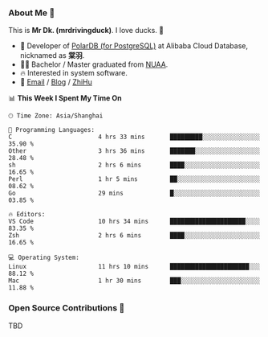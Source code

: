 ### About Me 🫡

This is **Mr Dk. (mrdrivingduck)**. I love ducks. 🦆

- 🍊 Developer of [PolarDB (for PostgreSQL)](https://github.com/ApsaraDB/PolarDB-for-PostgreSQL) at Alibaba Cloud Database, nicknamed as **棠羽**.
- 👨‍🎓 Bachelor / Master graduated from [NUAA](https://en.wikipedia.org/wiki/Nanjing_University_of_Aeronautics_and_Astronautics).
- 🔥 Interested in system software.
- 🔗 [Email](mailto:mrdrivingduck@gmail.com) / [Blog](https://mrdrivingduck.github.io/blog/) / [ZhiHu](https://www.zhihu.com/people/zhang-jing-tang-78)

<!--START_SECTION:waka-->
📊 **This Week I Spent My Time On** 

```text
🕑︎ Time Zone: Asia/Shanghai

💬 Programming Languages: 
C                        4 hrs 33 mins       █████████░░░░░░░░░░░░░░░░   35.90 % 
Other                    3 hrs 36 mins       ███████░░░░░░░░░░░░░░░░░░   28.48 % 
sh                       2 hrs 6 mins        ████░░░░░░░░░░░░░░░░░░░░░   16.65 % 
Perl                     1 hr 5 mins         ██░░░░░░░░░░░░░░░░░░░░░░░   08.62 % 
Go                       29 mins             █░░░░░░░░░░░░░░░░░░░░░░░░   03.85 % 

🔥 Editors: 
VS Code                  10 hrs 34 mins      █████████████████████░░░░   83.35 % 
Zsh                      2 hrs 6 mins        ████░░░░░░░░░░░░░░░░░░░░░   16.65 % 

💻 Operating System: 
Linux                    11 hrs 10 mins      ██████████████████████░░░   88.12 % 
Mac                      1 hr 30 mins        ███░░░░░░░░░░░░░░░░░░░░░░   11.88 % 
```


<!--END_SECTION:waka-->

### Open Source Contributions 🍗

TBD
